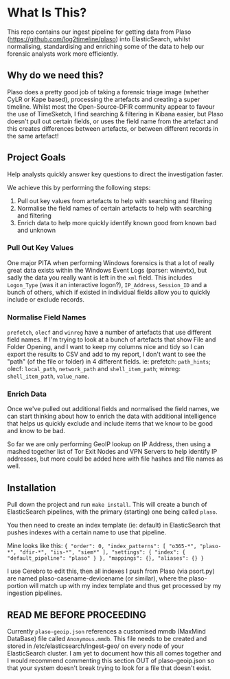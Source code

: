 # What Is This? #

This repo contains our ingest pipeline for getting data from Plaso (https://github.com/log2timeline/plaso) into ElasticSearch, whilst normalising, standardising and enriching some of the data to help our forensic analysts work more efficiently.

## Why do we need this? ##

Plaso does a pretty good job of taking a forensic triage image (whether CyLR or Kape based), processing the artefacts and creating a super timeline. Whilst most the Open-Source-DFIR community appear to favour the use of TimeSketch, I find searching & filtering in Kibana easier, but Plaso doesn't pull out certain fields, or uses the field name from the artefact and this creates differences between artefacts, or between different records in the same artefact!

## Project Goals ##

Help analysts quickly answer key questions to direct the investigation faster.

We achieve this by performing the following steps:

1. Pull out key values from artefacts to help with searching and filtering
2. Normalise the field names of certain artefacts to help with searching and filtering
3. Enrich data to help more quickly identify known good from known bad and unknown

### Pull Out Key Values ###

One major PITA when performing Windows forensics is that a lot of really great data exists within the Windows Event Logs (parser: winevtx), but sadly the data you really want is left in the `xml` field. This includes `Logon_Type` (was it an interactive logon?), `IP_Address`, `Session_ID` and a bunch of others, which if existed in individual fields allow you to quickly include or exclude records. 

### Normalise Field Names ###

`prefetch`, `olecf` and `winreg` have a number of artefacts that use different field names. If I'm trying to look at a bunch of artefacts that show File and Folder Opening, and I want to keep my columns nice and tidy so I can export the results to CSV and add to my report, I don't want to see the "path" (of the file or folder) in 4 different fields. ie: prefetch: `path_hints`; olecf: `local_path`, `network_path` and `shell_item_path`; winreg: `shell_item_path`, `value_name`.

### Enrich Data ###

Once we've pulled out additional fields and normalised the field names, we can start thinking about how to enrich the data with additional intelligence that helps us quickly exclude and include items that we know to be good and know to be bad. 

So far we are only performing GeoIP lookup on IP Address, then using a mashed together list of Tor Exit Nodes and VPN Servers to help identify IP addresses, but more could be added here with file hashes and file names as well.

## Installation ##

Pull down the project and run `make install`. This will create a bunch of ElasticSearch pipelines, with the primary (starting) one being called `plaso`.

You then need to create an index template (ie: default) in ElasticSearch that pushes indexes with a certain name to use that pipeline.

Mine looks like this:
`{
  "order": 0,
  "index_patterns": [
    "o365-*",
    "plaso-*",
    "dfir-*",
    "iis-*",
    "siem*"
  ],
  "settings": {
    "index": {
      "default_pipeline": "plaso"
    }
  },
  "mappings": {},
  "aliases": {}
}`

I use Cerebro to edit this, then all indexes I push from Plaso (via psort.py) are named plaso-casename-devicename (or similar), where the plaso- portion will match up with my index template and thus get processed by my ingestion pipelines.

## READ ME BEFORE PROCEEDING ##

Currently `plaso-geoip.json` references a customised mmdb (MaxMind DataBase) file called `Anonymous.mmdb`. This file needs to be created and stored in /etc/elasticsearch/ingest-geo/ on every node of your ElasticSearch cluster. I am yet to document how this all comes together and I would recommend commenting this section OUT of plaso-geoip.json so that your system doesn't break trying to look for a file that doesn't exist.
